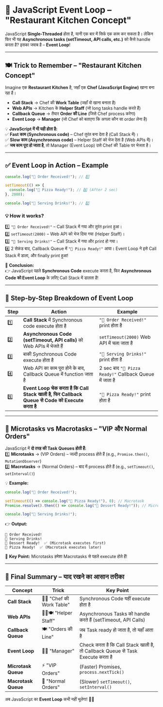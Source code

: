 # **🚀 JavaScript Event Loop – "Restaurant Kitchen Concept"**  

JavaScript **Single-Threaded** होता है, यानी एक बार में सिर्फ एक काम कर सकता है। लेकिन फिर भी यह **Asynchronous tasks (setTimeout, API calls, etc.)** को कैसे handle करता है? इसका जवाब है – **Event Loop**!  

---

## **🍽 Trick to Remember – "Restaurant Kitchen Concept"**  
Imagine एक **Restaurant Kitchen** है, जहाँ एक **Chef (JavaScript Engine)** खाना बना रहा है।  
- **Call Stack** → Chef की **Work Table** (जहाँ वो खाना बनाता है)  
- **Web APIs** → Kitchen के **Helper Staff** (जो long tasks handle करते हैं)  
- **Callback Queue** → तैयार **Order की Line** (जिसे Chef process करेगा)  
- **Event Loop** → **Manager** (जो Chef को बताएगा कि अगला कौन सा order लेना है)  

💡 **JavaScript में भी यही होता है:**  
✅ **Fast काम (Synchronous code)** – Chef तुरंत बना देता है (Call Stack में)।  
✅ **Slow काम (Asynchronous code)** – Helper Staff को भेज देता है (Web APIs में)।  
✅ **जब काम पूरा हो जाता है**, तो Manager (Event Loop) उसे Chef की Table पर भेजता है।  

---

## **✅ Event Loop in Action – Example**  
```javascript
console.log("🍔 Order Received!"); // 1️⃣

setTimeout(() => {
  console.log("🍕 Pizza Ready!"); // 4️⃣ (After 2 sec)
}, 2000);

console.log("🥤 Serving Drinks!"); // 2️⃣
```
### **💡 How it works?**
1️⃣ `"🍔 Order Received!"` – Call Stack में गया और तुरंत print हुआ।  
2️⃣ `setTimeout(2000)` – Web API को भेज दिया गया (Helper Staff)।  
3️⃣ `"🥤 Serving Drinks!"` – Call Stack में गया और print हो गया।  
4️⃣ 2 सेकंड बाद, Callback Queue में `"🍕 Pizza Ready!"` आया। Event Loop ने इसे Call Stack में डाला, और finally print हुआ!  

📌 **Conclusion:**  
👉 JavaScript पहले **Synchronous Code** execute करता है, फिर **Asynchronous Code को Event Loop** के ज़रिए Call Stack में डालता है!  

---

## **🔄 Step-by-Step Breakdown of Event Loop**  
| Step | Action | Example |
|------|--------|---------|
| 1️⃣ | **Call Stack** में Synchronous code execute होता है | `"🍔 Order Received!"` print होता है |
| 2️⃣ | **Asynchronous Code (setTimeout, API calls)** को Web APIs में भेजते हैं | `setTimeout(2000)` Web API में चला जाता है |
| 3️⃣ | बाकी Synchronous Code execute होता है | `"🥤 Serving Drinks!"` print होता है |
| 4️⃣ | Web API का काम पूरा होने के बाद, Callback Queue में function जाता है | 2 sec बाद `"🍕 Pizza Ready!"` Callback Queue में जाता है |
| 5️⃣ | **Event Loop चेक करता है कि Call Stack खाली है, फिर Callback Queue से Code को Execute करता है** | `"🍕 Pizza Ready!"` print होता है |

---

## **🔹 Microtasks vs Macrotasks – "VIP और Normal Orders"**  
JavaScript में **दो तरह की Task Queues होती हैं:**  
1️⃣ **Microtasks** → (VIP Orders) – जल्दी process होते हैं (e.g., `Promise.then()`, `MutationObserver`)  
2️⃣ **Macrotasks** → (Normal Orders) – बाद में process होते हैं (e.g., `setTimeout()`, `setInterval()`)  

💡 **Example:**  
```javascript
console.log("🍔 Order Received!"); 

setTimeout(() => console.log("🍕 Pizza Ready!"), 0); // Macrotask  
Promise.resolve().then(() => console.log("🍩 Dessert Ready!")); // Microtask  

console.log("🥤 Serving Drinks!");
```
👉 **Output:**  
```
🍔 Order Received!
🥤 Serving Drinks!
🍩 Dessert Ready!  ✅ (Microtask executes first)
🍕 Pizza Ready!  ✅ (Macrotask executes later)
```
🔹 **Key Point:** Microtasks हमेशा Macrotasks से पहले execute होते हैं!  

---

## **🎯 Final Summary – याद रखने का आसान तरीका**  
| Concept | Trick | Key Point |
|---------|-------|-----------|
| **Call Stack** | 👨‍🍳 "Chef की Work Table" | Synchronous Code यहीं execute होता है |
| **Web APIs** | 👨‍🍳🍽 "Helper Staff" | Asynchronous Tasks को handle करते हैं (setTimeout, API Calls) |
| **Callback Queue** | 🍽 "Orders की Line" | जब Task ready हो जाता है, तो यहाँ आता है |
| **Event Loop** | 🏃‍♂️ "Manager" | Check करता है कि Call Stack खाली है, तो Callback Queue से Task Execute करता है |
| **Microtask Queue** | ⚡ "VIP Orders" | (Faster) Promises, `process.nextTick()` |
| **Macrotask Queue** | 🐢 "Normal Orders" | (Slower) `setTimeout()`, `setInterval()` |

अब JavaScript का **Event Loop** कभी नहीं भूलेगा! 🚀🔥